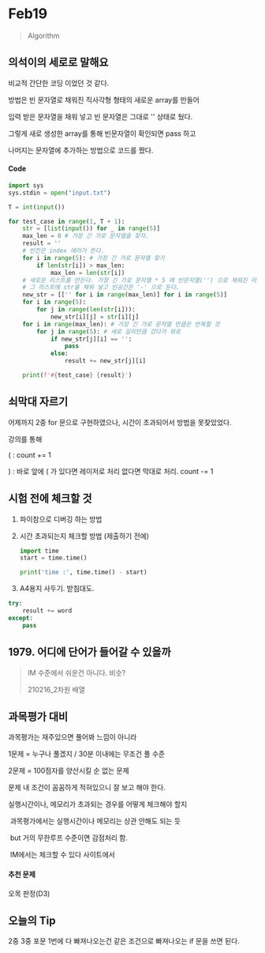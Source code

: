 # Feb19

> Algorithm

## 의석이의 세로로 말해요

비교적 간단한 코딩 이었던 것 같다.

방법은 빈 문자열로 채워진 직사각형 형태의 새로운 array를 만들어

입력 받은 문자열을 채워 넣고 빈 문자열은 그대로 '' 상태로 뒀다.



그렇게 새로 생성한 array를 통해 빈문자열이 확인되면 pass 하고

나머지는 문자열에 추가하는 방법으로 코드를 짰다.

#### Code

```python
import sys
sys.stdin = open("input.txt")

T = int(input())

for test_case in range(1, T + 1):
    str = [list(input()) for _ in range(5)]
    max_len = 0 # 가장 긴 가로 문자열을 찾자.
    result = ''
    # 빈칸은 index 에러가 뜬다.
    for i in range(5): # 가장 긴 가로 문자열 찾기
        if len(str[i]) > max_len:
            max_len = len(str[i])
    # 새로운 리스트를 만든다. 가장 긴 가로 문자열 * 5 에 빈문자열('') 으로 채워진 리스트
    # 그 리스트에 str을 채워 넣고 빈공간은 '-' 으로 둔다.
    new_str = [['' for i in range(max_len)] for i in range(5)]
    for i in range(5):
        for j in range(len(str[i])):
            new_str[i][j] = str[i][j]
    for i in range(max_len): # 가장 긴 가로 문자열 만큼은 반복할 것
        for j in range(5): # 세로 길이만큼 갔다가 위로
            if new_str[j][i] == '':
                pass
            else:
                result += new_str[j][i]

    print(f'#{test_case} {result}')
```



## 쇠막대 자르기

어제까지 2중 for 문으로 구현하였으나, 시간이 초과되어서 방법을 못찾았었다.

강의를 통해

( : count += 1

) : 바로 앞에 ( 가 있다면 레이저로 처리 없다면 막대로 처리. count -= 1









## 시험 전에 체크할 것

1. 파이참으로 디버깅 하는 방법

2. 시간 초과되는지 체크할 방법 (제출하기 전에)

   ```python
   import time
   start = time.time()
   
   print('time :', time.time() - start)
   ```

   

3. A4용지 사두기. 받침대도.



```python
try:
	result += word
except:
	pass
```





## 1979. 어디에 단어가 들어갈 수 있을까

> IM 수준에서 쉬운건 아니다. 비슷?
>
> 210216_2차원 배열







## 과목평가 대비

과목평가는 재주있으면 풀어봐 느낌이 아니라

1문제 = 누구나 풀겠지 / 30분 이내에는 무조건 풀 수준

2문제 = 100점자를 양산시킬 순 없는 문제



문제 내 조건이 꼼꼼하게 적혀있으니 잘 보고 해야 한다.



실행시간이나, 메모리가 초과되는 경우를 어떻게 체크해야 할지

​	과목평가에서는 실행시간이나 메모리는 상관 안해도 되는 듯

​		but 거의 무한루프 수준이면 감점처리 함.

​	IM에서는 체크할 수 있다 사이트에서



#### 추천 문제

오목 판정(D3)





## 오늘의 Tip

2중 3중 포문 1번에 다 빠져나오는건 같은 조건으로 빠져나오는 if 문을 쓰면 된다.
